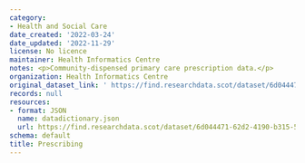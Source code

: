 ```yaml
---
category:
- Health and Social Care
date_created: '2022-03-24'
date_updated: '2022-11-29'
license: No licence
maintainer: Health Informatics Centre
notes: <p>Community-dispensed primary care prescription data.</p>
organization: Health Informatics Centre
original_dataset_link: ' https://find.researchdata.scot/dataset/6d044471-62d2-4190-b315-503f77d33ef2'
records: null
resources:
- format: JSON
  name: datadictionary.json
  url: https://find.researchdata.scot/dataset/6d044471-62d2-4190-b315-503f77d33ef2/resource/6d044471-62d2-4190-b315-503f77d33ef2/download/datadictionary.json
schema: default
title: Prescribing
---
```

